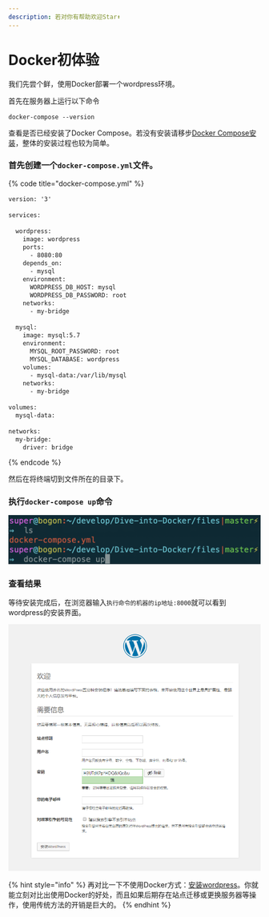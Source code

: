 ```yaml
---
description: 若对你有帮助欢迎Star⬆
---
```


# Docker初体验

我们先尝个鲜，使用Docker部署一个wordpress环境。

首先在服务器上运行以下命令

```text
docker-compose --version
```

查看是否已经安装了Docker Compose。若没有安装请移步[Docker Compose安装](docker-duo-rong-qi-bu-shu/docker-compose-an-zhuang.md)，整体的安装过程也较为简单。

### 首先创建一个`docker-compose.yml`文件。

{% code title="docker-compose.yml" %}
```text
version: '3'
​
services:
​
  wordpress:
    image: wordpress
    ports:
      - 8080:80
    depends_on:
      - mysql
    environment:
      WORDPRESS_DB_HOST: mysql
      WORDPRESS_DB_PASSWORD: root
    networks:
      - my-bridge
​
  mysql:
    image: mysql:5.7
    environment:
      MYSQL_ROOT_PASSWORD: root
      MYSQL_DATABASE: wordpress
    volumes:
      - mysql-data:/var/lib/mysql
    networks:
      - my-bridge
​
volumes:
  mysql-data:
​
networks:
  my-bridge:
    driver: bridge
```
{% endcode %}

然后在将终端切到文件所在的目录下。

### 执行`docker-compose up`命令

![](.gitbook/assets/docker-compose-up.png)

### 查看结果

等待安装完成后，在浏览器输入`执行命令的机器的ip地址:8000`就可以看到wordpress的安装界面。

![](.gitbook/assets/wordpress.png)

{% hint style="info" %}
再对比一下不使用Docker方式：[安装wordpress](https://codex.wordpress.org/zh-cn:%E5%AE%89%E8%A3%85_WordPress)。你就能立刻对比出使用Docker的好处，而且如果后期存在站点迁移或更换服务器等操作，使用传统方法的开销是巨大的。
{% endhint %}

